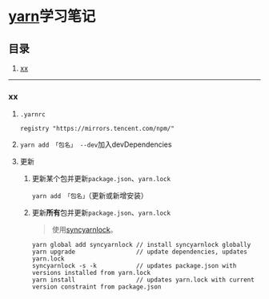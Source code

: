 # [yarn](https://github.com/yarnpkg/yarn)学习笔记

## 目录
1. [xx](#xx)

---
### xx
1. `.yarnrc`

    ```text
    registry "https://mirrors.tencent.com/npm/"
    ```
1. `yarn add 「包名」 --dev`加入devDependencies
1. 更新

    1. 更新某个包并更新`package.json`、`yarn.lock`

        `yarn add 「包名」`（更新或新增安装）
    2. 更新**所有**包并更新`package.json`、`yarn.lock`

        >使用[syncyarnlock](https://github.com/vasilevich/sync-yarnlock-into-packagejson)。

        ```shell
        yarn global add syncyarnlock // install syncyarnlock globally
        yarn upgrade                 // update dependencies, updates yarn.lock
        syncyarnlock -s -k           // updates package.json with versions installed from yarn.lock
        yarn install                 // updates yarn.lock with current version constraint from package.json
        ```

